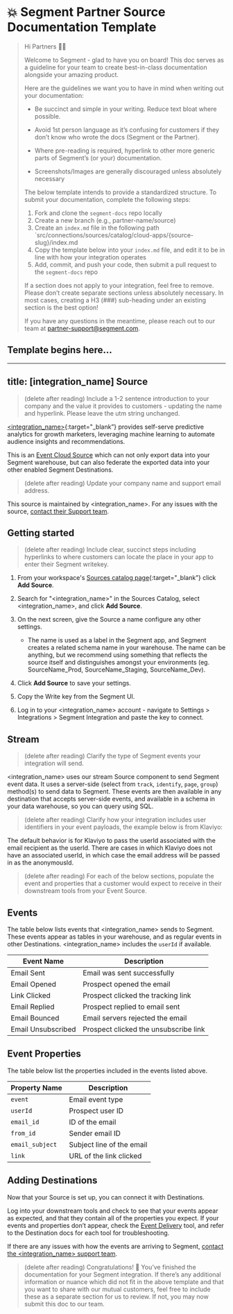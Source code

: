 # 💥 Segment Partner Source Documentation Template

> Hi Partners 👋🏼
>
> Welcome to Segment - glad to have you on board! This doc serves as a guideline for your team to create best-in-class documentation alongside your amazing product.
>
> Here are the guidelines we want you to have in mind when writing out your documentation:
>
> - Be succinct and simple in your writing. Reduce text bloat where possible.
> - Avoid 1st person language as it’s confusing for customers if they don’t know who wrote the docs (Segment or the Partner).
> - Where pre-reading is required, hyperlink to other more generic parts of Segment’s (or your) documentation.
>
> - Screenshots/Images are generally discouraged unless absolutely necessary
>
> The below template intends to provide a standardized structure. To submit your documentation, complete the following steps:
>
> 1. Fork and clone the `segment-docs` repo locally
> 2. Create a new branch (e.g., partner-name/source)
> 3. Create an `index.md` file in the following path `src/connections/sources/catalog/cloud-apps/{source-slug}/index.md
> 4. Copy the template below into your `index.md` file, and edit it to be in line with how your integration operates
> 5. Add, commit, and push your code, then submit a pull request to the `segment-docs` repo
>
> If a section does not apply to your integration, feel free to remove. Please don’t create separate sections unless absolutely necessary. In most cases, creating a H3 (###) sub-heading under an existing section is the best option!
>
> If you have any questions in the meantime, please reach out to our team at partner-support@segment.com.

## Template begins here...
---
title: [integration_name] Source
---

> (delete after reading) Include a 1-2 sentence introduction to your company and the value it provides to customers - updating the name and hyperlink. Please leave the utm string unchanged.

[<integration_name>](https://yourintegration.com/?utm_source=segmentio&utm_medium=docs&utm_campaign=partners){:target="_blank”} provides self-serve predictive analytics for growth marketers, leveraging machine learning to automate audience insights and recommendations.

This is an [Event Cloud Source](/docs/sources/#event-cloud-sources) which can not only export data into your Segment warehouse, but can also federate the exported data into your other enabled Segment Destinations.

> (delete after reading) Update your company name and support email address.

This source is maintained by <integration_name>. For any issues with the source, [contact their Support team](mailto:support@<integration_name>.com).

## Getting started

> (delete after reading) Include clear, succinct steps including hyperlinks to where customers can locate the place in your app to enter their Segment writekey.

1. From your workspace's [Sources catalog page](https://app.segment.com/goto-my-workspace/sources/catalog){:target="_blank”} click **Add Source**.
2. Search for "<integration_name>" in the Sources Catalog, select <integration_name>, and click **Add Source**.
3. On the next screen, give the Source a name configure any other settings.

   - The name is used as a label in the Segment app, and Segment creates a related schema name in your warehouse. The name can be anything, but we recommend using something that reflects the source itself and distinguishes amongst your environments (eg. SourceName_Prod, SourceName_Staging, SourceName_Dev).

4. Click **Add Source** to save your settings.
5. Copy the Write key from the Segment UI.
6. Log in to your <integration_name> account - navigate to Settings > Integrations > Segment Integration and paste the key to connect.

## Stream

> (delete after reading) Clarify the type of Segment events your integration will send. 

<integration_name> uses our stream Source component to send Segment event data. It uses a server-side (select from `track`, `identify`, `page`, `group`) method(s) to send data to Segment. These events are then available in any destination that accepts server-side events, and available in a schema in your data warehouse, so you can query using SQL.

> (delete after reading) Clarify how your integration includes user identifiers in your event payloads, the example below is from Klaviyo:

The default behavior is for Klaviyo to pass the userId associated with the email recipient as the userId. There are cases in which Klaviyo does not have an associated userId, in which case the email address will be passed in as the anonymousId.

> (delete after reading) For each of the below sections, populate the event and properties that a customer would expect to receive in their downstream tools from your Event Source.

## Events

The table below lists events that <integration_name> sends to Segment. These events appear as tables in your warehouse, and as regular events in other Destinations. <integration_name> includes the `userId` if available.

| Event Name         | Description                           |
| ------------------ | ------------------------------------- |
| Email Sent         | Email was sent successfully           |
| Email Opened       | Prospect opened the email             | 
| Link Clicked       | Prospect clicked the tracking link    | 
| Email Replied      | Prospect replied to email sent        | 
| Email Bounced      | Email servers rejected the email      | 
| Email Unsubscribed | Prospect clicked the unsubscribe link | 


## Event Properties

The table below list the properties included in the events listed above.

| Property Name   | Description               |
| --------------- | ------------------------- |
| `event`         | Email event type          |
| `userId`        | Prospect user ID          |
| `email_id`      | ID of the email           |
| `from_id`        | Sender email ID           |
| `email_subject` | Subject line of the email |
| `link`          | URL of the link clicked   |
 

## Adding Destinations

Now that your Source is set up, you can connect it with Destinations.

Log into your downstream tools and check to see that your events appear as expected, and that they contain all of the properties you expect. If your events and properties don’t appear, check the [Event Delivery](/docs/connections/event-delivery/) tool, and refer to the Destination docs for each tool for troubleshooting.

If there are any issues with how the events are arriving to Segment, [contact the <integration_name> support team](mailto:support@<integration_name>.com).

> (delete after reading) Congratulations! 🎉 You’ve finished the documentation for your Segment integration. If there’s any additional information or nuance which did not fit in the above template and that you want to share with our mutual customers, feel free to include these as a separate section for us to review. If not, you may now submit this doc to our team.
